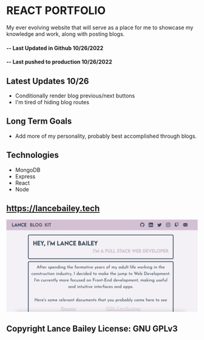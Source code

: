 # REACT PORTFOLIO

My ever evolving website that will serve as a place for me to showcase my knowledge and work, along with posting blogs.

#### -- Last Updated in Github 10/26/2022
#### -- Last pushed to production 10/26/2022

## Latest Updates 10/26
* Conditionally render blog previous/next buttons
* I'm tired of hiding blog routes

## Long Term Goals
* Add more of my personality, probably best accomplished through blogs.

## Technologies
* MongoDB
* Express
* React
* Node

## https://lancebailey.tech

![Screenshot](./client/src/assets/portfolio.png)

## Copyright Lance Bailey License: GNU GPLv3
